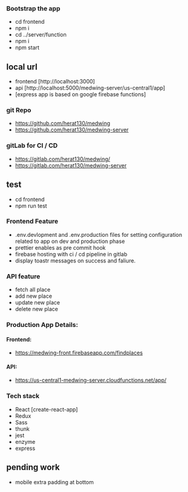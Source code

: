 ### Bootstrap the app
- cd frontend
- npm i
- cd ../server/function
- npm i
- npm start

## local url
- frontend [http://localhost:3000]
- api [http://localhost:5000/medwing-server/us-central1/app]
- [express app is based on google firebase functions]

### git Repo
- https://github.com/herat130/medwing
- https://github.com/herat130/medwing-server

### gitLab for CI / CD
- https://gitlab.com/herat130/medwing/
- https://gitlab.com/herat130/medwing-server

## test 
- cd frontend
- npm run test

### Frontend Feature
- .env.devlopment and .env.production files for setting configuration related to app on dev and production phase
- prettier enables as pre commit hook
- firebase hosting with ci / cd pipeline in gitlab
- display toastr messages on success and faliure.

### API feature
- fetch all place
- add new place
- update new place
- delete new place

### Production App Details:
#### Frontend:
- https://medwing-front.firebaseapp.com/findplaces

#### API:
- https://us-central1-medwing-server.cloudfunctions.net/app/

### Tech stack
- React [create-react-app]
- Redux
- Sass
- thunk
- jest
- enzyme
- express

## pending work
- mobile extra padding at bottom